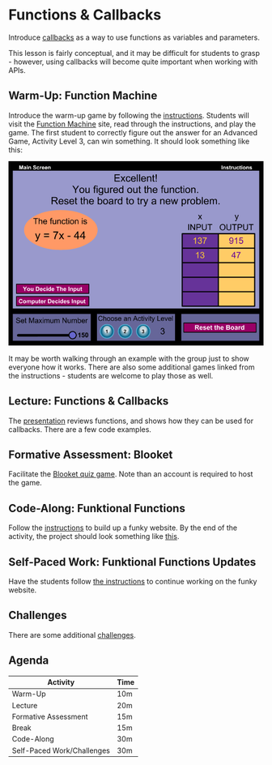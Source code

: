 # Functions & Callbacks
Introduce [callbacks](https://www.w3schools.com/js/js_callback.asp) as a way to use functions as variables and parameters.

This lesson is fairly conceptual, and it may be difficult for students to grasp - however, using callbacks will become quite important when working with APIs.

## Warm-Up: Function Machine
Introduce the warm-up game by following the [instructions](WarmUp.md). Students will visit the [Function Machine](https://www.mathplayground.com/functionmachine.html) site, read through the instructions, and play the game. The first student to correctly figure out the answer for an Advanced Game, Activity Level 3, can win something. It should look something like this:

![](Assets/FunctionMachineWin.png)

It may be worth walking through an example with the group just to show everyone how it works. There are also some additional games linked from the instructions - students are welcome to play those as well.

## Lecture: Functions & Callbacks
The [presentation](FunctionsAndCallbacks.pptx) reviews functions, and shows how they can be used for callbacks. There are a few code examples.

## Formative Assessment: Blooket
Facilitate the [Blooket quiz game](https://dashboard.blooket.com/set/63d16a6402b104792091fdf5). Note than an account is required to host the game.

## Code-Along: Funktional Functions
Follow the [instructions](FunktionalCodeAlong.md) to build up a funky website. By the end of the activity, the project should look something like [this](https://replit.com/@HylandOutreach/FunktionalFunctions#script.js).

## Self-Paced Work: Funktional Functions Updates
Have the students follow [the instructions](SelfPacedWork.md) to continue working on the funky website.

## Challenges
There are some additional [challenges](Challenges.md).
 
## Agenda

| Activity | Time |
|-|-|
| Warm-Up | 10m |
| Lecture | 20m |
| Formative Assessment | 15m |
| Break | 15m |
| Code-Along | 30m |
| Self-Paced Work/Challenges | 30m |
